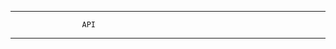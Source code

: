 -------------------------------------------------------------------------





					API






-------------------------------------------------------------------------
